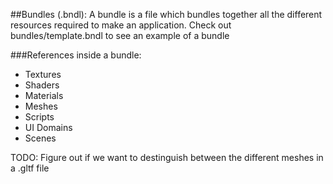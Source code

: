 ##Bundles (.bndl):
A bundle is a file which bundles together all the different resources required to make an application.
Check out bundles/template.bndl to see an example of a bundle

###References inside a bundle:
- Textures
- Shaders
- Materials
- Meshes
- Scripts
- UI Domains
- Scenes


TODO: Figure out if we want to destinguish between the different meshes in a .gltf file